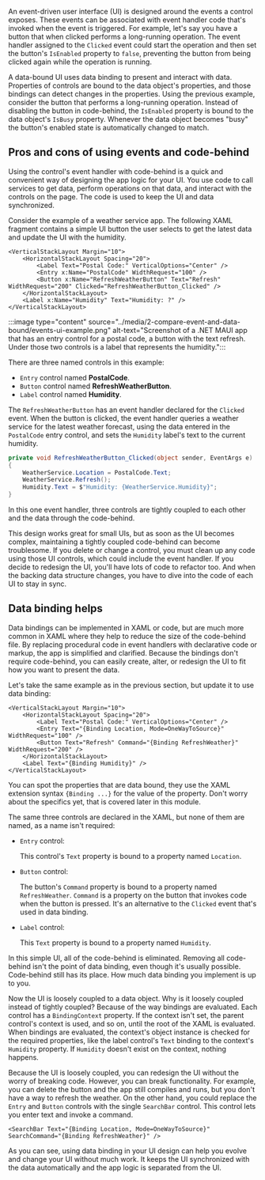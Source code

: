 An event-driven user interface (UI) is designed around the events a control exposes. These events can be associated with event handler code that's invoked when the event is triggered. For example, let's say you have a button that when clicked performs a long-running operation. The event handler assigned to the `Clicked` event could start the operation and then set the button's `IsEnabled` property to `false`, preventing the button from being clicked again while the operation is running.

A data-bound UI uses data binding to present and interact with data. Properties of controls are bound to the data object's properties, and those bindings can detect changes in the properties. Using the previous example, consider the button that performs a long-running operation. Instead of disabling the button in code-behind, the `IsEnabled` property is bound to the data object's `IsBusy` property. Whenever the data object becomes "busy" the button's enabled state is automatically changed to match.

## Pros and cons of using events and code-behind

Using the control's event handler with code-behind is a quick and convenient way of designing the app logic for your UI. You use code to call services to get data, perform operations on that data, and interact with the controls on the page. The code is used to keep the UI and data synchronized.

Consider the example of a weather service app. The following XAML fragment contains a simple UI button the user selects to get the latest data and update the UI with the humidity.

```xaml
<VerticalStackLayout Margin="10">
    <HorizontalStackLayout Spacing="20">
        <Label Text="Postal Code:" VerticalOptions="Center" />
        <Entry x:Name="PostalCode" WidthRequest="100" />
        <Button x:Name="RefreshWeatherButton" Text="Refresh" WidthRequest="200" Clicked="RefreshWeatherButton_Clicked" />
    </HorizontalStackLayout>
    <Label x:Name="Humidity" Text="Humidity: ?" />
</VerticalStackLayout>
```

:::image type="content" source="../media/2-compare-event-and-data-bound/events-ui-example.png" alt-text="Screenshot of a .NET MAUI app that has an entry control for a postal code, a button with the text refresh. Under those two controls is a label that represents the humidity.":::

There are three named controls in this example:

- `Entry` control named **PostalCode**.
- `Button` control named **RefreshWeatherButton**.
- `Label` control named **Humidity**.

The `RefreshWeatherButton` has an event handler declared for the `Clicked` event. When the button is clicked, the event handler queries a weather service for the latest weather forecast, using the data entered in the `PostalCode` entry control, and sets the `Humidity` label's text to the current humidity.

```csharp
private void RefreshWeatherButton_Clicked(object sender, EventArgs e)
{
    WeatherService.Location = PostalCode.Text;
    WeatherService.Refresh();
    Humidity.Text = $"Humidity: {WeatherService.Humidity}";
}
```

In this one event handler, three controls are tightly coupled to each other and the data through the code-behind.

This design works great for small UIs, but as soon as the UI becomes complex, maintaining a tightly coupled code-behind can become troublesome. If you delete or change a control, you must clean up any code using those UI controls, which could include the event handler. If you decide to redesign the UI, you'll have lots of code to refactor too. And when the backing data structure changes, you have to dive into the code of each UI to stay in sync.

## Data binding helps

Data bindings can be implemented in XAML or code, but are much more common in XAML where they help to reduce the size of the code-behind file. By replacing procedural code in event handlers with declarative code or markup, the app is simplified and clarified. Because the bindings don't require code-behind, you can easily create, alter, or redesign the UI to fit how you want to present the data.

Let's take the same example as in the previous section, but update it to use data binding:

```xaml
<VerticalStackLayout Margin="10">
    <HorizontalStackLayout Spacing="20">
        <Label Text="Postal Code:" VerticalOptions="Center" />
        <Entry Text="{Binding Location, Mode=OneWayToSource}" WidthRequest="100" />
        <Button Text="Refresh" Command="{Binding RefreshWeather}" WidthRequest="200" />
    </HorizontalStackLayout>
    <Label Text="{Binding Humidity}" />
</VerticalStackLayout>
```

You can spot the properties that are data bound, they use the XAML extension syntax `{Binding ...}` for the value of the property. Don't worry about the specifics yet, that is covered later in this module.

The same three controls are declared in the XAML, but none of them are named, as a name isn't required:

- `Entry` control:

  This control's `Text` property is bound to a property named `Location`.

- `Button` control:

  The button's `Command` property is bound to a property named `RefreshWeather`. `Command` is a property on the button that invokes code when the button is pressed. It's an alternative to the `Clicked` event that's used in data binding.

- `Label` control:

  This `Text` property is bound to a property named `Humidity`.

In this simple UI, all of the code-behind is eliminated. Removing all code-behind isn't the point of data binding, even though it's usually possible. Code-behind still has its place. How much data binding you implement is up to you.

Now the UI is loosely coupled to a data object. Why is it loosely coupled instead of tightly coupled? Because of the way bindings are evaluated. Each control has a `BindingContext` property. If the context isn't set, the parent control's context is used, and so on, until the root of the XAML is evaluated. When bindings are evaluated, the context's object instance is checked for the required properties, like the label control's `Text` binding to the context's `Humidity` property. If `Humidity` doesn't exist on the context, nothing happens.

Because the UI is loosely coupled, you can redesign the UI without the worry of breaking code. However, you can break functionality. For example, you can delete the button and the app still compiles and runs, but you don't have a way to refresh the weather. On the other hand, you could replace the `Entry` and `Button` controls with the single `SearchBar` control. This control lets you enter text and invoke a command.

```xaml
<SearchBar Text="{Binding Location, Mode=OneWayToSource}" SearchCommand="{Binding RefreshWeather}" />
```

As you can see, using data binding in your UI design can help you evolve and change your UI without much work. It keeps the UI synchronized with the data automatically and the app logic is separated from the UI.
